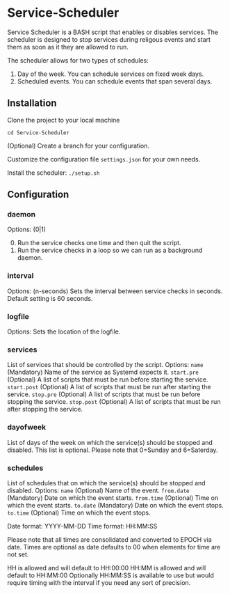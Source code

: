 # Service-Scheduler

Service Scheduler is a BASH script that enables or disables services. The scheduler
is designed to stop services during religous events and start them as soon as it they
are allowed to run.

The scheduler allows for two types of schedules:
1) Day of the week. You can schedule services on fixed week days.
2) Scheduled events. You can schedule events that span several days.

## Installation
Clone the project to your local machine
```git clone git@github.com:Tendermint-Validators/Service-Scheduler.git
cd Service-Scheduler
```

(Optional) Create a branch for your configuration.

Customize the configuration file `settings.json` for your own needs.

Install the scheduler:
```./setup.sh```

## Configuration

### daemon
Options: (0|1)

0. Run the service checks one time and then quit the script.
1. Run the service checks in a loop so we can run as a background daemon.

### interval
Options: (n-seconds)
Sets the interval between service checks in seconds. Default setting is 60 seconds.

### logfile
Options: <filename>
Sets the location of the logfile.

### services
List of services that should be controlled by the script.
Options:
`name` (Mandatory) Name of the service as Systemd expects it.
`start.pre` (Optional) A list of scripts that must be run before starting the service.
`start.post` (Optional) A list of scripts that must be run after starting the service.
`stop.pre` (Optional) A list of scripts that must be run before stopping the service.
`stop.post` (Optional) A list of scripts that must be run after stopping the service.

### dayofweek
List of days of the week on which the service(s) should be stopped and disabled.
This list is optional. Please note that 0=Sunday and 6=Saterday.

### schedules
List of schedules that on which the service(s) should be stopped and disabled.
Options:
`name` (Optional) Name of the event.
`from.date` (Mandatory) Date on which the event starts.
`from.time` (Optional) Time on which the event starts.
`to.date` (Mandatory) Date on which the event stops.
`to.time` (Optional) Time on which the event stops.

Date format: YYYY-MM-DD
Time format: HH:MM:SS

Please note that all times are consolidated and converted to EPOCH via date. Times are
optional as date defaults to 00 when elements for time are not set.

HH is allowed and will default to HH:00:00
HH:MM is allowed and will default to HH:MM:00
Optionally HH:MM:SS is available to use but would require timing with the interval if you
need any sort of precision.
